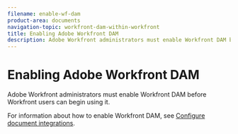 ```yaml
---
filename: enable-wf-dam
product-area: documents
navigation-topic: workfront-dam-within-workfront
title: Enabling Adobe Workfront DAM
description: Adobe Workfront administrators must enable Workfront DAM before Workfront users can begin using it.
---
```


# Enabling Adobe Workfront DAM

Adobe Workfront administrators must enable Workfront DAM before Workfront users can begin using it.

For information about how to enable Workfront DAM, see [Configure document integrations](../../administration-and-setup/configure-integrations/configure-document-integrations.md).

